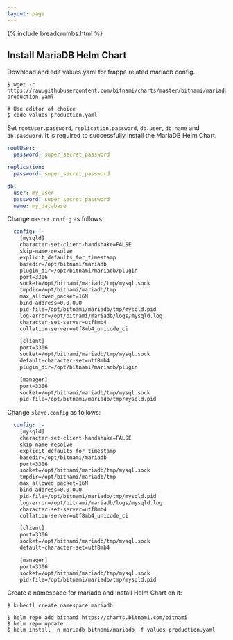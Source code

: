```yaml
---
layout: page
---
```


{% include breadcrumbs.html %}

## Install MariaDB Helm Chart

Download and edit values.yaml for frappe related mariadb config.

```console
$ wget -c https://raw.githubusercontent.com/bitnami/charts/master/bitnami/mariadb/values-production.yaml

# Use editor of choice
$ code values-production.yaml
```

Set `rootUser.password`, `replication.password`, `db.user`, `db.name` and `db.password`.
It is required to successfully install the MariaDB Helm Chart.

```yaml
rootUser:
  password: super_secret_password

replication:
  password: super_secret_password

db:
  user: my_user
  password: super_secret_password
  name: my_database
```

Change `master.config` as follows:

```yaml
  config: |-
    [mysqld]
    character-set-client-handshake=FALSE
    skip-name-resolve
    explicit_defaults_for_timestamp
    basedir=/opt/bitnami/mariadb
    plugin_dir=/opt/bitnami/mariadb/plugin
    port=3306
    socket=/opt/bitnami/mariadb/tmp/mysql.sock
    tmpdir=/opt/bitnami/mariadb/tmp
    max_allowed_packet=16M
    bind-address=0.0.0.0
    pid-file=/opt/bitnami/mariadb/tmp/mysqld.pid
    log-error=/opt/bitnami/mariadb/logs/mysqld.log
    character-set-server=utf8mb4
    collation-server=utf8mb4_unicode_ci

    [client]
    port=3306
    socket=/opt/bitnami/mariadb/tmp/mysql.sock
    default-character-set=utf8mb4
    plugin_dir=/opt/bitnami/mariadb/plugin

    [manager]
    port=3306
    socket=/opt/bitnami/mariadb/tmp/mysql.sock
    pid-file=/opt/bitnami/mariadb/tmp/mysqld.pid
```

Change `slave.config` as follows:

```yaml
  config: |-
    [mysqld]
    character-set-client-handshake=FALSE
    skip-name-resolve
    explicit_defaults_for_timestamp
    basedir=/opt/bitnami/mariadb
    port=3306
    socket=/opt/bitnami/mariadb/tmp/mysql.sock
    tmpdir=/opt/bitnami/mariadb/tmp
    max_allowed_packet=16M
    bind-address=0.0.0.0
    pid-file=/opt/bitnami/mariadb/tmp/mysqld.pid
    log-error=/opt/bitnami/mariadb/logs/mysqld.log
    character-set-server=utf8mb4
    collation-server=utf8mb4_unicode_ci

    [client]
    port=3306
    socket=/opt/bitnami/mariadb/tmp/mysql.sock
    default-character-set=utf8mb4

    [manager]
    port=3306
    socket=/opt/bitnami/mariadb/tmp/mysql.sock
    pid-file=/opt/bitnami/mariadb/tmp/mysqld.pid
```


Create a namespace for mariadb and Install Helm Chart on it:

```console
$ kubectl create namespace mariadb

$ helm repo add bitnami https://charts.bitnami.com/bitnami
$ helm repo update
$ helm install -n mariadb bitnami/mariadb -f values-production.yaml
```
